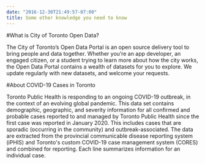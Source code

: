 ```yaml
---
date: "2016-12-30T21:49:57-07:00"
title: Some other knowledge you need to know
---
```

#What is City of Toronto Open Data?

The City of Toronto’s Open Data Portal is an open source delivery tool to bring people and data together. Whether you’re an app developer, an engaged citizen, or a student trying to learn more about how the city works, the Open Data Portal contains a wealth of datasets for you to explore. We update regularly with new datasets, and welcome your requests.

#About COVID-19 Cases in Toronto

Toronto Public Health is responding to an ongoing COVID-19 outbreak, in the context of an evolving global pandemic. This data set contains demographic, geographic, and severity information for all confirmed and probable cases reported to and managed by Toronto Public Health since the first case was reported in January 2020. This includes cases that are sporadic (occurring in the community) and outbreak-associated. The data are extracted from the provincial communicable disease reporting system (iPHIS) and Toronto's custom COVID-19 case management system (CORES) and combined for reporting. Each line summarizes information for an individual case.